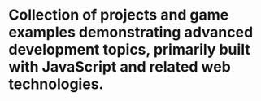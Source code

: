 # Collection of projects and game examples demonstrating advanced development topics, primarily built with JavaScript and related web technologies.
